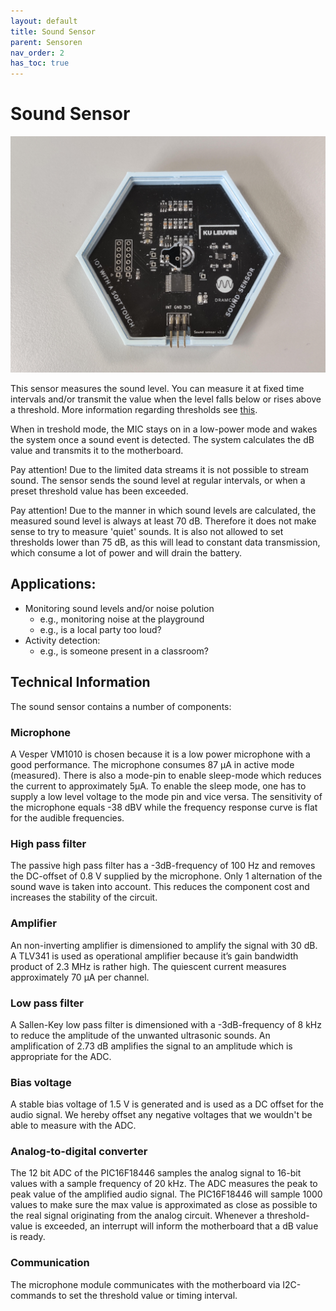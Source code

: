```yaml
---
layout: default
title: Sound Sensor
parent: Sensoren
nav_order: 2
has_toc: true
---
```


# Sound Sensor

![](../assets/images/sound-sensor.jpg)

This sensor measures the sound level.
You can measure it at fixed time intervals and/or transmit the value when
the level falls below or rises above a threshold. More information regarding thresholds see [this](../Configuration/what-are-thresholds.html).

When in treshold mode, the MIC stays on in a low-power mode and wakes the system once a sound event is detected. The system calculates the dB value and transmits it to the motherboard.

Pay attention! Due to the limited data streams it is not possible to stream sound. The sensor sends the sound level at regular intervals, or when a preset threshold value has been exceeded.

Pay attention! Due to the manner in which sound levels are calculated, the measured sound level is always at least 70 dB. 
Therefore it does not make sense to try to measure 'quiet' sounds.
It is also not allowed to set thresholds lower than 75 dB, as this will lead to constant data transmission, which consume a lot of power and will drain the battery.

## Applications:
- Monitoring sound levels and/or noise polution
	* e.g., monitoring noise at the playground
	* e.g., is a local party too loud?
- Activity detection:
	* e.g., is someone present in a classroom?

## Technical Information
The sound sensor contains a number of components:

### Microphone
A Vesper VM1010 is chosen because it is a low power microphone with a good performance. The microphone consumes 87 µA in active mode (measured). There is also a mode-pin to enable sleep-mode which reduces the current to approximately 5µA. To enable the sleep mode, one has to supply a low level voltage to the mode pin and vice versa. The sensitivity of the microphone equals -38 dBV while the frequency response curve is flat for the audible frequencies.

### High pass filter
The passive high pass filter has a -3dB-frequency of 100 Hz and removes the DC-offset of 0.8 V supplied by the microphone. Only 1 alternation of the sound wave is taken into account. This reduces the component cost and increases the stability of the circuit.

### Amplifier
An non-inverting amplifier is dimensioned to amplify the signal with 30 dB. A TLV341 is used as operational amplifier because it’s gain bandwidth product of 2.3 MHz is rather high. The quiescent current measures approximately 70 µA per channel.

### Low pass filter
A Sallen-Key low pass filter is dimensioned with a -3dB-frequency of 8 kHz to reduce the amplitude of the unwanted ultrasonic sounds. An amplification of 2.73 dB amplifies the signal to an amplitude which is appropriate for the ADC.

### Bias voltage
A stable bias voltage of 1.5 V is generated and is used as a DC offset for the audio signal. We hereby offset any negative voltages that we wouldn't be able to measure with the ADC.

### Analog-to-digital converter
The 12 bit ADC of the PIC16F18446 samples the analog signal to 16-bit values with a sample frequency of 20 kHz. The ADC measures the peak to peak value of the amplified audio signal. The PIC16F18446 will sample 1000 values to make sure the max value is approximated as close as possible to the real signal originating from the analog circuit. Whenever a threshold-value is exceeded, an interrupt will inform the motherboard that a dB value is ready.

### Communication
The microphone module communicates with the motherboard via I2C-commands to set the threshold value or timing interval.
